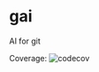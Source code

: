 # gai
AI for git

Coverage:
![codecov](https://codecov.io/gh/Danielratmiroff/gai/branch/master/graph/badge.svg)

